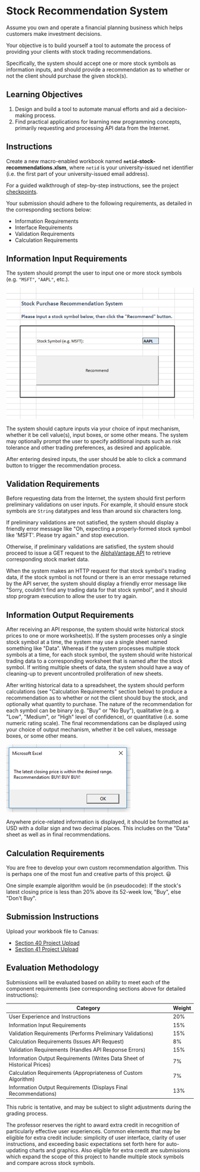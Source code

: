 # Stock Recommendation System

Assume you own and operate a financial planning business which helps customers make investment decisions.

Your objective is to build yourself a tool to automate the process of providing your clients with stock trading recommendations.

Specifically, the system should accept one or more stock symbols as information inputs, and should provide a recommendation as to whether or not the client should purchase the given stock(s).

## Learning Objectives

  1. Design and build a tool to automate manual efforts and aid a decision-making process.
  2. Find practical applications for learning new programming concepts, primarily requesting and processing API data from the Internet.

## Instructions

Create a new macro-enabled workbook named **`netid`-stock-recommendations.xlsm**, where `netid` is your university-issued net identifier (i.e. the first part of your university-issued email address).

For a guided walkthrough of step-by-step instructions, see the project [checkpoints](checkpoints.md).

Your submission should adhere to the following requirements, as detailed in the corresponding sections below:

  + Information Requirements
  + Interface Requirements
  + Validation Requirements
  + Calculation Requirements

## Information Input Requirements

The system should prompt the user to input one or more stock symbols (e.g. `"MSFT"`, `"AAPL"`, etc.).

![an example user interface which prompts the user to input a stock symbol into cell E11 and then press a command button to initiate the recommendation process](example-interface.png)

The system should capture inputs via your choice of input mechanism, whether it be cell value(s), input boxes, or some other means. The system may optionally prompt the user to specify additional inputs such as risk tolerance and other trading preferences, as desired and applicable.

After entering desired inputs, the user should be able to click a command button to trigger the recommendation process.

## Validation Requirements

Before requesting data from the Internet, the system should first perform preliminary validations on user inputs. For example, it should ensure stock symbols are `String` datatypes and less than around six characters long.

If preliminary validations are not satisfied, the system should display a friendly error message like "Oh, expecting a properly-formed stock symbol like 'MSFT'. Please try again." and stop execution.

Otherwise, if preliminary validations are satisfied, the system should proceed to issue a GET request to the [AlphaVantage API](https://www.alphavantage.co/documentation/) to retrieve corresponding stock market data.

When the system makes an HTTP request for that stock symbol's trading data, if the stock symbol is not found or there is an error message returned by the API server, the system should display a friendly error message like "Sorry, couldn't find any trading data for that stock symbol", and it should stop program execution to allow the user to try again.

## Information Output Requirements

After receiving an API response, the system should write historical stock prices to one or more worksheet(s). If the system processes only a single stock symbol at a time, the system may use a single sheet named something like "Data". Whereas if the system processes multiple stock symbols at a time, for each stock symbol, the system should write historical trading data to a corresponding worksheet that is named after the stock symbol. If writing multiple sheets of data, the system should have a way of cleaning-up to prevent uncontrolled proliferation of new sheets.

After writing historical data to a spreadsheet, the system should perform calculations (see "Calculation Requirements" section below) to produce a recommendation as to whether or not the client should buy the stock, and optionally what quantity to purchase. The nature of the recommendation for each symbol can be binary (e.g. "Buy" or "No Buy"), qualitative (e.g. a "Low", "Medium", or "High" level of confidence), or quantitative (i.e. some numeric rating scale). The final recommendations can be displayed using your choice of output mechanism, whether it be cell values, message boxes, or some other means.

![a screenshot of a message box showing a recommendation for the user to buy the stock](example-recommendation.png)

Anywhere price-related information is displayed, it should be formatted as USD with a dollar sign and two decimal places. This includes on the "Data" sheet as well as in final recommendations.

## Calculation Requirements

You are free to develop your own custom recommendation algorithm. This is perhaps one of the most fun and creative parts of this project. :smiley:

One simple example algorithm would be (in pseudocode): If the stock's latest closing price is less than 20% above its 52-week low, "Buy", else "Don't Buy".

## Submission Instructions

Upload your workbook file to Canvas:

  + [Section 40 Project Upload](https://georgetown.instructure.com/courses/54379/assignments/123538)
  + [Section 41 Project Upload](https://georgetown.instructure.com/courses/54380/assignments/123537)

## Evaluation Methodology

Submissions will be evaluated based on ability to meet each of the component requirements (see corresponding sections above for detailed instructions):

Category | Weight
--- | ---
User Experience and Instructions | 20%
Information	Input Requirements | 15%
Validation Requirements (Performs Preliminary Validations) | 15%
Calculation Requirements (Issues API Request) | 8%
Validation Requirements (Handles API Response Errors) | 15%
Information	Output Requirements (Writes Data Sheet of Historical Prices) | 7%
Calculation Requirements (Appropriateness of Custom Algorithm) | 7%
Information	Output Requirements (Displays Final Recommendations) | 13%

This rubric is tentative, and may be subject to slight adjustments during the grading process.

The professor reserves the right to award extra credit in recognition of particularly effective user experiences. Common elements that may be eligible for extra credit include: simplicity of user interface, clarity of user instructions, and exceeding basic expectations set forth here for auto-updating charts and graphics. Also eligible for extra credit are submissions which expand the scope of this project to handle multiple stock symbols and compare across stock symbols.
